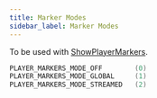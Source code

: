 ```yaml
---
title: Marker Modes
sidebar_label: Marker Modes
---
```


To be used with [ShowPlayerMarkers](../functions/ShowPlayerMarkers).

```c
PLAYER_MARKERS_MODE_OFF        (0)
PLAYER_MARKERS_MODE_GLOBAL     (1)
PLAYER_MARKERS_MODE_STREAMED   (2)
```
